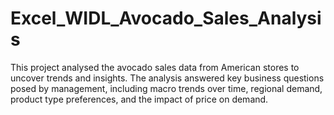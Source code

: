 # Excel_WIDL_Avocado_Sales_Analysis
This project analysed the avocado sales data from American stores to uncover trends and insights. The analysis answered key business questions posed by management, including macro trends over time, regional demand, product type preferences, and the impact of price on demand.
